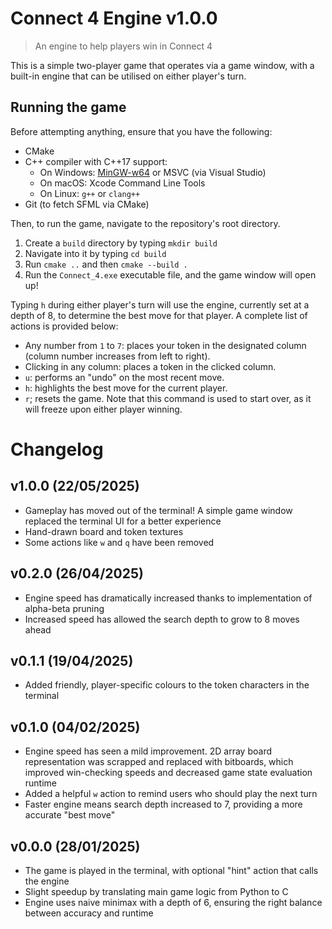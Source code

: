 # Connect 4 Engine v1.0.0
> An engine to help players win in Connect 4

This is a simple two-player game that operates via a game window, with a built-in engine that can be utilised on either player's turn.

## Running the game
Before attempting anything, ensure that you have the following:
- CMake
- C++ compiler with C++17 support:
  - On Windows: [MinGW-w64](https://www.mingw-w64.org/) or MSVC (via Visual Studio)
  - On macOS: Xcode Command Line Tools
  - On Linux: `g++` or `clang++`
- Git (to fetch SFML via CMake)

Then, to run the game, navigate to the repository's root directory.
1. Create a `build` directory by typing `mkdir build`
2. Navigate into it  by typing `cd build`
3. Run `cmake ..` and then `cmake --build .`
4. Run the `Connect_4.exe` executable file, and the game window will open up!

Typing `h` during either player's turn will use the engine, currently set at a depth of 8, to determine the best move for that player. A complete list of actions is provided below:
- Any number from `1` to `7`: places your token in the designated column (column number increases from left to right).
- Clicking in any column: places a token in the clicked column.
- `u`: performs an "undo" on the most recent move.
- `h`: highlights the best move for the current player.
- `r`; resets the game. Note that this command is used to start over, as it will freeze upon either player winning.

# Changelog
## v1.0.0 (22/05/2025)
- Gameplay has moved out of the terminal! A simple game window replaced the terminal UI for a better experience
- Hand-drawn board and token textures
- Some actions like `w` and `q` have been removed

## v0.2.0 (26/04/2025)
- Engine speed has dramatically increased thanks to implementation of alpha-beta pruning
- Increased speed has allowed the search depth to grow to 8 moves ahead

## v0.1.1 (19/04/2025)
- Added friendly, player-specific colours to the token characters in the terminal

## v0.1.0 (04/02/2025)
- Engine speed has seen a mild improvement. 2D array board representation was scrapped and replaced with bitboards, which improved win-checking speeds and decreased game state evaluation runtime
- Added a helpful `w` action to remind users who should play the next turn
- Faster engine means search depth increased to 7, providing a more accurate "best move"

## v0.0.0 (28/01/2025)
- The game is played in the terminal, with optional "hint" action that calls the engine
- Slight speedup by translating main game logic from Python to C
- Engine uses naive minimax with a depth of 6, ensuring the right balance between accuracy and runtime
